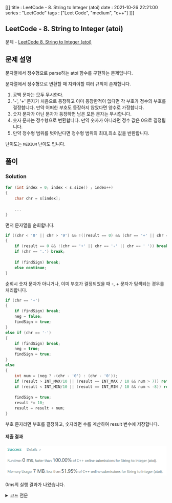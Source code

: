 [[[
title : LeetCode - 8. String to Integer (atoi)
date : 2021-10-26 22:21:00
series : "LeetCode"
tags : ["Leet Code", "medium", "c++"]
]]]

## LeetCode - 8. String to Integer (atoi)
문제 - [LeetCode 8. String to Integer (atoi)](https://leetcode.com/problems/string-to-integer-atoi/)

## 문제 설명
문자열에서 정수형으로 parse하는 atoi 함수를 구현하는 문제입니다.

문자열에서 정수형으로 변환할 때 지켜야할 여러 규칙이 존재합니다.

1. 공백 문자는 모두 무시한다.
2. '-', '+' 문자가 처음으로 등장하고 이미 등장한적이 없다면 각 부호가 정수의 부호를 결정합니다. 만약 어떠한 부호도 등장하지 않았다면 양수로 가정합니다.
3. 숫자 문자가 아닌 문자가 등장하면 남은 모든 문자는 무시합니다.
4. 숫자 문자는 정수형으로 변환합니다. 만약 숫자가 아니라면 정수 값은 0으로 결정됩니다.
5. 만약 정수형 범위를 벗어난다면 정수형 범위의 최대,최소 값을 반환합니다.

난이도는 `MEDIUM` 난이도 입니다.

## 풀이
### Solution

```c++
for (int index = 0; index < s.size() ; index++)
{
    char chr = s[index];
    
    ...
}
```

먼저 문자열을 순회합니다.

```c++
if ((chr < '0' || chr > '9') && !((result == 0) && (chr == '+' || chr == '-')))
{
    if (result == 0 && !(chr == '+' || chr == '-' || chr == ' ')) break;
    if (chr == '.') break;

    if (findSign) break;
    else continue;
}
```

순회시 숫자 문자가 아니거나, 이미 부호가 결정되었을 때 -, + 문자가 탐색되는 경우를 처리합니다.

```c++
if (chr == '+') 
{
    if (findSign) break;
    neg = false;
    findSign = true;
}
else if (chr == '-') 
{
    if (findSign) break;
    neg = true;
    findSign = true;
}
else 
{
    int num = (neg ? -(chr - '0') : (chr - '0'));
    if (result > INT_MAX/10 || (result == INT_MAX / 10 && num > 7)) return INT_MAX;
    if (result < INT_MIN/10 || (result == INT_MIN / 10 && num < -8)) return INT_MIN;

    findSign = true;
    result *= 10;
    result = result + num;
}
```

부호 문자라면 부호를 결정하고, 숫자라면 수를 계산하여 result 변수에 저장합니다.


#### 제출 결과
![Solution 1 result](./assets/images/leet_code/8/result.png)

0ms의 실행 결과가 나왔습니다.

<details>
<summary>코드 전문</summary>
    
```c++
#include <string>
#include <climits>

class Solution 
{
public:
    int myAtoi(std::string s) 
    {
        if (!s.size()) return 0;

        int result = 0;
        bool neg = false;
        bool findSign = false;

        for (int i = s.size() - 1; i >= 0 ; i--)
        {
            int index = s.size() - i - 1;
            char chr = s[index];

            if ((chr < '0' || chr > '9') && !((result == 0) && (chr == '+' || chr == '-')))
            {
                if (result == 0 && !(chr == '+' || chr == '-' || chr == ' ')) break;
                if (chr == '.') break;

                if (findSign) break;
                else continue;
            }

            if (chr == '+') 
            {
                if (findSign) break;
                neg = false;
                findSign = true;
            }
            else if (chr == '-') 
            {
                if (findSign) break;
                neg = true;
                findSign = true;
            }
            else 
            {
                int num = (neg ? -(chr - '0') : (chr - '0'));
                if (result > INT_MAX/10 || (result == INT_MAX / 10 && num > 7)) return INT_MAX;
                if (result < INT_MIN/10 || (result == INT_MIN / 10 && num < -8)) return INT_MIN;

                findSign = true;
                result *= 10;
                result = result + num;
            }
        }

        return result;
    }
};
```

</details>

